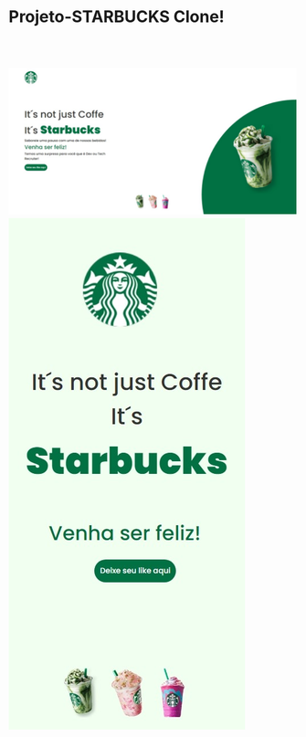 <h1>Projeto-STARBUCKS
Clone!<h1>
<br>
<img src="https://github.com/ViniFerAlbuquerque/Projeto-STARBUCKS/blob/master/images/Captura%20da%20Web_20-3-2023_0754_127.0.0.1.jpeg?raw=true"/>
<img src="https://github.com/ViniFerAlbuquerque/Projeto-STARBUCKS/blob/master/images/Captura%20da%20Web_20-3-2023_0911_127.0.0.1.jpeg?raw=true"/>
